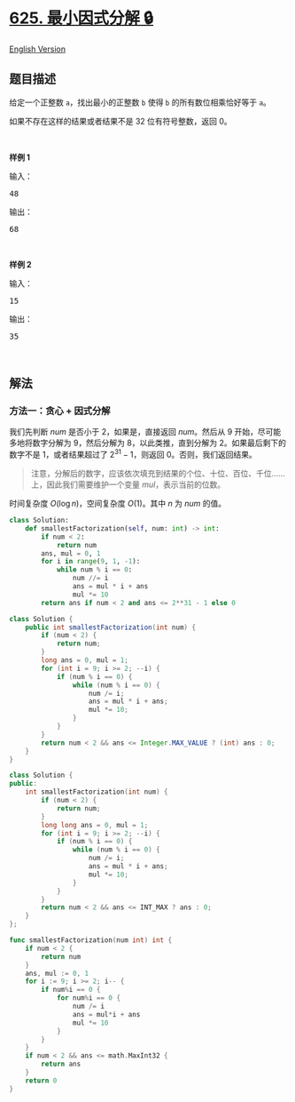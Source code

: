 # [625. 最小因式分解 🔒](https://leetcode.cn/problems/minimum-factorization)

[English Version](/solution/0600-0699/0625.Minimum%20Factorization/README_EN.md)

<!-- tags:贪心,数学 -->

<!-- difficulty:中等 -->

## 题目描述

<!-- 这里写题目描述 -->

<p>给定一个正整数 <code>a</code>，找出最小的正整数 <code>b</code> 使得 <code>b</code> 的所有数位相乘恰好等于 <code>a</code>。</p>

<p>如果不存在这样的结果或者结果不是 32 位有符号整数，返回 0。</p>

<p>&nbsp;</p>

<p><strong>样例 1</strong></p>

<p>输入：</p>

<pre>48 
</pre>

<p>输出：</p>

<pre>68</pre>

<p>&nbsp;</p>

<p><strong>样例 2</strong></p>

<p>输入：</p>

<pre>15
</pre>

<p>输出：</p>

<pre>35</pre>

<p>&nbsp;</p>

## 解法

### 方法一：贪心 + 因式分解

我们先判断 $num$ 是否小于 $2$，如果是，直接返回 $num$。然后从 $9$ 开始，尽可能多地将数字分解为 $9$，然后分解为 $8$，以此类推，直到分解为 $2$。如果最后剩下的数字不是 $1$，或者结果超过了 $2^{31} - 1$，则返回 $0$。否则，我们返回结果。

> 注意，分解后的数字，应该依次填充到结果的个位、十位、百位、千位……上，因此我们需要维护一个变量 $mul$，表示当前的位数。

时间复杂度 $O(\log n)$，空间复杂度 $O(1)$。其中 $n$ 为 $num$ 的值。

<!-- tabs:start -->

```python
class Solution:
    def smallestFactorization(self, num: int) -> int:
        if num < 2:
            return num
        ans, mul = 0, 1
        for i in range(9, 1, -1):
            while num % i == 0:
                num //= i
                ans = mul * i + ans
                mul *= 10
        return ans if num < 2 and ans <= 2**31 - 1 else 0
```

```java
class Solution {
    public int smallestFactorization(int num) {
        if (num < 2) {
            return num;
        }
        long ans = 0, mul = 1;
        for (int i = 9; i >= 2; --i) {
            if (num % i == 0) {
                while (num % i == 0) {
                    num /= i;
                    ans = mul * i + ans;
                    mul *= 10;
                }
            }
        }
        return num < 2 && ans <= Integer.MAX_VALUE ? (int) ans : 0;
    }
}
```

```cpp
class Solution {
public:
    int smallestFactorization(int num) {
        if (num < 2) {
            return num;
        }
        long long ans = 0, mul = 1;
        for (int i = 9; i >= 2; --i) {
            if (num % i == 0) {
                while (num % i == 0) {
                    num /= i;
                    ans = mul * i + ans;
                    mul *= 10;
                }
            }
        }
        return num < 2 && ans <= INT_MAX ? ans : 0;
    }
};
```

```go
func smallestFactorization(num int) int {
	if num < 2 {
		return num
	}
	ans, mul := 0, 1
	for i := 9; i >= 2; i-- {
		if num%i == 0 {
			for num%i == 0 {
				num /= i
				ans = mul*i + ans
				mul *= 10
			}
		}
	}
	if num < 2 && ans <= math.MaxInt32 {
		return ans
	}
	return 0
}
```

<!-- tabs:end -->

<!-- end -->
